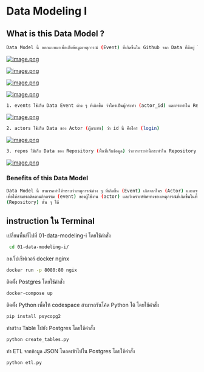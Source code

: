 # Data Modeling I

## What is this Data Model ?

```sh
Data Model นี้ ออกแบบมาเพื่อเก็บข้อมูลเหตุการณ์ (Event) ที่เกิดขึ้นใน Github จาก Data ที่มีอยู่ โดยประกอบด้วย 3 Table 
```

[![image.png](https://i.postimg.cc/j5rGdCNk/image.png)](https://postimg.cc/HJBS6Y6Q)

[![image.png](https://i.postimg.cc/1zt3yCGj/image.png)](https://postimg.cc/nXyJk1w4)

[![image.png](https://i.postimg.cc/MZstTvJ3/image.png)](https://postimg.cc/K4Mtpczt)

[![image.png](https://i.postimg.cc/YSbL3L3J/image.png)](https://postimg.cc/06KN5Qhf)

```sh
1. events ใช้เก็บ Data Event ต่าง ๆ ที่เกิดขึ้น ว่าใครเป็นผู้กระทำ (actor_id) และกระทำใน Repository ใด (repo_id) 
```

[![image.png](https://i.postimg.cc/k4NJc0qD/image.png)](https://postimg.cc/8J5gknFV)

```sh
2. actors ใช้เก็บ Data ของ Actor (ผู้กระทำ) ว่า id นี้ คือใคร (login)
```

[![image.png](https://i.postimg.cc/pTPb2pMX/image.png)](https://postimg.cc/TyNH02PZ)

```sh
3. repos ใช้เก็บ Data ของ Repository (พื้นที่เก็บข้อมูล) ว่าการกระทำนี้กระทำใน Repository ใด (name)
```

[![image.png](https://i.postimg.cc/bvsL1P0H/image.png)](https://postimg.cc/VSPjc3Vd)


### Benefits of this Data Model

```sh
Data Model นี้ สามารถทำให้ทราบว่าเหตุการณ์ต่าง ๆ ที่เกิดขึ้น (Event) เกิดจากใคร (Actor) และกระทำใน Repository ใด
เพื่อให้สามารถติดตามกิจกรรม (event) ของผู้ใช้งาน (actor) และวิเคราะห์ทิศทางของเหตุการณ์ที่เกิดขึ้นในพื้นที่เก็บข้อมูล
(Repository) นั้น ๆ ได้
```

## instruction ใน Terminal

เปลี่ยนพื้นที่ไปที่ 01-data-modeling-i โดยใช้คำสั่ง
```sh
 cd 01-data-modeling-i/
```
ลงเว็ปเซิฟเวอร์ docker nginx
```sh
docker run -p 8080:80 ngix
```

ติดตั้ง Postgres โดยใช้คำสั่ง 
```sh
docker-compose up
```

ติดตั้ง Python เพื่อให้ codespace สามารถรันโค้ด Python ได้ โดยใช้คำสั่ง
```sh
pip install psycopg2
```

ทำสร้าง Table ไปยัง Postgres โดยใช้คำสั่ง
```sh
python create_tables.py
```

ทำ ETL จากข้อมูล JSON โหลดเข้าไปใน Postgres โดยใช้คำสั่ง
```sh
python etl.py
```
